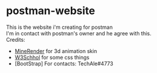 # postman-website
This is the website i'm creating for postman <br>
I'm in contact with postman's owner and he agree with this. <br>
Credits:
- [MineRender](https://minerender.org/) for 3d animation skin 
- [W3Schhol](https://www.w3schools.com/) for some css things
- [BootStrap]
For contacts: TechAle#4773
